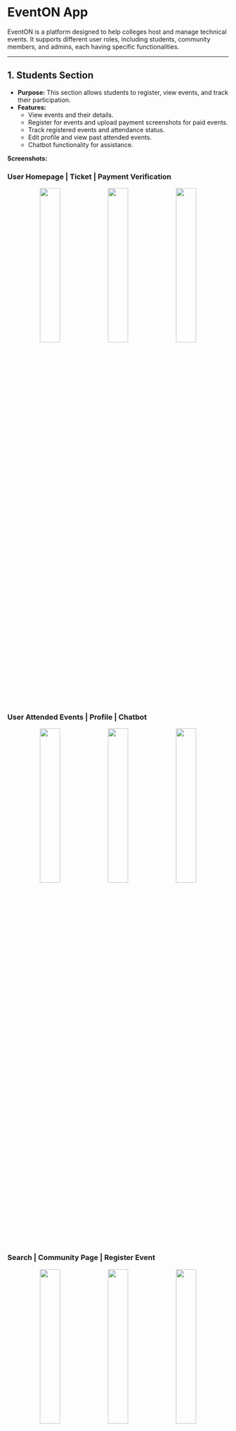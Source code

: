 # EventON App

EventON is a platform designed to help colleges host and manage technical events. It supports different user roles, including students, community members, and admins, each having specific functionalities.

---

## 1. Students Section

- **Purpose:** This section allows students to register, view events, and track their participation.
- **Features:**
  - View events and their details.
  - Register for events and upload payment screenshots for paid events.
  - Track registered events and attendance status.
  - Edit profile and view past attended events.
  - Chatbot functionality for assistance.

**Screenshots:**

### User Homepage | Ticket | Payment Verification

<p align="center">
  <img src="https://github.com/user-attachments/assets/8315b5a5-ae81-4754-821e-d736f3c4433f" width="30%" />
  <img src="https://github.com/user-attachments/assets/360063f5-95cb-4164-b976-d8ed58a7ea15" width="30%" />
  <img src="https://github.com/user-attachments/assets/1a8728ce-adde-4a98-98e3-8065a0ce4cb4" width="30%" />
</p>

### User Attended Events | Profile | Chatbot

<p align="center">
  <img src="https://github.com/user-attachments/assets/0befafe9-fcd0-40d8-94a0-e5db1d7b2561" width="30%" />
  <img src="https://github.com/user-attachments/assets/76f1bff0-4200-4a0a-a685-1a3721c88fba" width="30%" />
  <img src="https://github.com/user-attachments/assets/39964bfb-99a4-4a47-adcd-f2b8d718c905" width="30%" />
</p>

### Search | Community Page | Register Event

<p align="center">
  <img src="https://github.com/user-attachments/assets/e8902172-4e4e-4fb2-a29a-90d95f1a2a94" width="30%" />
  <img src="https://github.com/user-attachments/assets/5b1445d0-b5cd-4757-812c-bbfc69bac0e2" width="30%" />
  <img src="https://github.com/user-attachments/assets/b359b92a-5b36-45db-af2d-d5cdae276337" width="30%" />
</p>

---

## 2. Community Section

- **Purpose:** This section allows community members to manage and organize events.
- **Features:**
  - View and manage events they’ve added.
  - Edit, delete, and approve event registrations.
  - View and approve payment status.
  - Add new events and manage event details.
  - Manage community profile.

**Screenshots:**

### Community Homepage | My Events | Event Details

<p align="center">
  <img src="https://github.com/user-attachments/assets/0404bdee-4e12-4471-8ef7-c0f028326cfb" width="30%" />
  <img src="https://github.com/user-attachments/assets/e8847825-de02-4582-87e9-ae220a35f4c1" width="30%" />
  <img src="https://github.com/user-attachments/assets/cd659042-d521-44e0-9baa-20db851cfeb3" width="30%" />
</p>

### Edit Event | Delete Event | Payment Approval

<p align="center">
  <img src="https://github.com/user-attachments/assets/1ba14d21-1631-4e8e-a16f-f5247fb8404a" width="30%" />
  <img src="https://github.com/user-attachments/assets/1311d2d2-5abd-4fb2-b213-f587a8be17f6" width="30%" />
  <img src="https://github.com/user-attachments/assets/8f796518-d5d0-483f-b119-e59d1c755d8c" width="30%" />
</p>

### Registrants | Add Event

<p align="center">
  <img src="https://github.com/user-attachments/assets/7459179d-5b7e-45b1-9d35-e1cdea9d9766" width="30%" />
  <img src="https://github.com/user-attachments/assets/12667765-a1be-41a5-8516-0543392e0b2d" width="30%" />
  <img src="https://github.com/user-attachments/assets/5c75d9a3-eb35-4aa9-aa23-338bbd3cbe69" width="30%" />
</p>

---

## 3. Admin Section

- **Purpose:** Admins oversee event management and user approvals.
- **Features:**
  - View and approve users and events.
  - Manage all user roles and event details.

**Screenshots:**

### Admin Homepage | Admin Approvals

<p align="center">
  <img src="https://github.com/user-attachments/assets/1d29e342-7309-4e7e-8a75-12d170d19935" width="30%" />
  <img src="https://github.com/user-attachments/assets/9367ef9f-2bbe-4a58-957d-51f19643057d" width="30%" />
</p>

---

## 4. General

### Login
- **Purpose:** This section allows users to log in, sign up, or reset their password based on their role (Student, Community, Admin).
- **Features:**
  - **Login:** Users can log in to access the platform.
  - **Sign Up:** Separate sign-up options for students and community members.
  - **Forgot Password:** Option to reset the password if a user forgets their credentials.

**Screenshots:**

### Splash Screen | Login | Choose User

<p align="center">
  <img src="https://github.com/user-attachments/assets/cf2fc45d-fa06-437b-b75c-9e750c45521f" width="30%" />
  <img src="https://github.com/user-attachments/assets/b0367262-3248-4208-b6e5-f84ab08be948" width="30%" />
  <img src="https://github.com/user-attachments/assets/de414018-b8f9-4771-bcc5-d74326e9596b" width="30%" />
</p>

### Community Sign Up | User Sign Up | Forgot Password

<p align="center">
  <img src="https://github.com/user-attachments/assets/b491e243-c1d5-4417-ad61-0d3b8df4d617" width="30%" />
  <img src="https://github.com/user-attachments/assets/03f56adc-abab-4229-9cee-51f9a79b3612" width="30%" />
  <img src="https://github.com/user-attachments/assets/28e2e24c-07b5-4936-9e42-09d6fc283dba" width="30%" />
</p>
